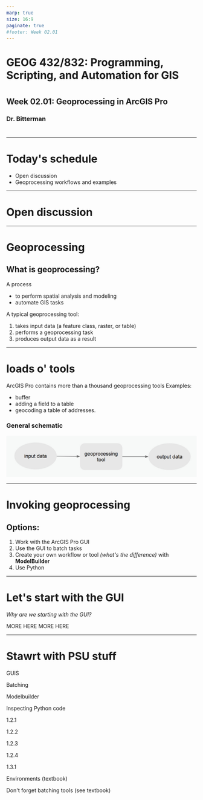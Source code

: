 ```yaml
---
marp: true
size: 16:9 
paginate: true
#footer: Week 02.01
---
```


# GEOG 432/832: Programming, Scripting, and Automation for GIS

#

## Week 02.01: Geoprocessing in ArcGIS Pro

### Dr. Bitterman

#

--- 

# Today's schedule

- Open discussion
- Geoprocessing workflows and examples

---

# Open discussion

---

# Geoprocessing

## What is geoprocessing?

A process

- to perform spatial analysis and modeling
- automate GIS tasks

A typical geoprocessing tool:
1. takes input data (a feature class, raster, or table)
2. performs a geoprocessing task
3. produces output data as a result

---

# loads o' tools

ArcGIS Pro contains more than a thousand geoprocessing tools
Examples:
- buffer
- adding a field to a table
- geocoding a table of addresses.

### General schematic

![generic processing steps](./images/ch03_fig001.jpg "workflow")

---

# Invoking geoprocessing

## Options:
1. Work with the ArcGIS Pro GUI
2. Use the GUI to batch tasks
3. Create your own workflow or tool *(what's the difference)* with **ModelBuilder**
4. Use Python

---

# Let's start with the GUI

*Why are we starting with the GUI?*

MORE HERE MORE HERE

---


# Stawrt with PSU stuff

GUIS

Batching

Modelbuilder

Inspecting Python code



1.2.1

1.2.2

1.2.3

1.2.4

1.3.1

Environments (textbook)

Don't forget batching tools (see textbook)

